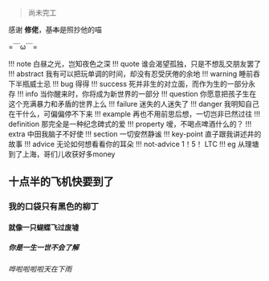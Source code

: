 > 尚未完工

感谢 **修佬**，<strike>基本是</strike>照抄他的喵

=￣ω￣=

!!! note 
    白昼之光，岂知夜色之深
!!! quote
    谁会渴望孤独，只是不想乱交朋友罢了
!!! abstract
    我有可以把玩单调的时间，却没有忍受厌倦的余地
!!! warning
    睡前吞下半瓶威士忌
!!! bug
    得得
!!! success
    死并非生的对立面，而作为生的一部分永存
!!! info
    当你醒来时，你将成为新世界的一部分
!!! question
    你愿意把孩子生在这个充满暴力和矛盾的世界上么
!!! failure
    迷失的人迷失了
!!! danger
    我明知自己在干什么，可偏偏停不下来
!!! example
    再也不用前思后想，一切岂非已然过往
!!! definition
    那完全是一种纪念碑式的爱
!!! property
    嗳，不喝点啤酒什么的？
!!! extra 
    中田我脑子不好使
!!! section
    一切安然静谧
!!! key-point
    直子跟我讲述井的故事
!!! advice 
    无论如何想看看你的耳朵
!!! not-advice
    1！5！ LTC
!!! eg
    从理塘到了上海，哥们儿收获好多money

## 十点半的飞机快要到了
### 我的口袋只有黑色的柳丁
#### 就像一只蝴蝶飞过废墟
##### 你是一生一世不会了解
###### 哗啦啦啦啦天在下雨 

